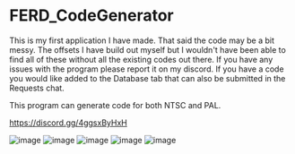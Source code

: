 # FERD_CodeGenerator

This is my first application I have made. That said the code may be a bit messy. The offsets I have build out myself but I wouldn't have been able to find all of these without all the existing codes out there. If you have any issues with the program please report it on my discord. If you have a code you would like added to the Database tab that can also be submitted in the Requests chat. 

This program can generate code for both NTSC and PAL.

https://discord.gg/4ggsxByHxH

![image](https://github.com/user-attachments/assets/66768ada-4d15-4455-823c-abce619e9f30)
![image](https://github.com/user-attachments/assets/c3b6acdd-cf75-4860-87de-5487c3c68a4e)
![image](https://github.com/user-attachments/assets/c07893a9-3db5-42eb-99d0-fe5692dca53a)
![image](https://github.com/user-attachments/assets/86f98cb3-9230-4165-b1f7-01762bcd7a27)
![image](https://github.com/user-attachments/assets/939fcf8c-152d-442d-b12f-ace99689ddc8)
